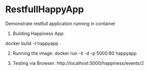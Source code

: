 # RestfullHappyApp
Demonstrate restfull application running in container


1. Building Happiness App:

  docker build -t happyapp .

2. Running the image:
       docker run -it -d -p 5000:80  happyapp

3. Testing via Browser:
      http://localhost:5000/happiness/events/2
